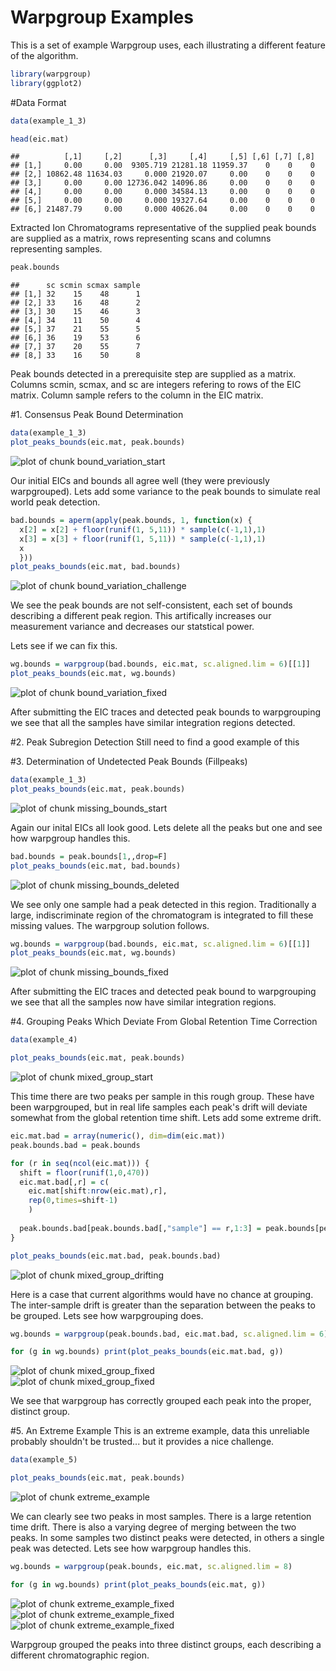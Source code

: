 # Warpgroup Examples

This is a set of example Warpgroup uses, each illustrating a different feature of the algorithm.




```r
library(warpgroup)
library(ggplot2)
```


#Data Format

```r
data(example_1_3)

head(eic.mat)
```

```
##          [,1]     [,2]      [,3]     [,4]     [,5] [,6] [,7] [,8]
## [1,]     0.00     0.00  9305.719 21281.18 11959.37    0    0    0
## [2,] 10862.48 11634.03     0.000 21920.07     0.00    0    0    0
## [3,]     0.00     0.00 12736.042 14096.86     0.00    0    0    0
## [4,]     0.00     0.00     0.000 34584.13     0.00    0    0    0
## [5,]     0.00     0.00     0.000 19327.64     0.00    0    0    0
## [6,] 21487.79     0.00     0.000 40626.04     0.00    0    0    0
```
Extracted Ion Chromatograms representative of the supplied peak bounds are supplied as a matrix, rows representing scans and columns representing samples.


```r
peak.bounds
```

```
##      sc scmin scmax sample
## [1,] 32    15    48      1
## [2,] 33    16    48      2
## [3,] 30    15    46      3
## [4,] 34    11    50      4
## [5,] 37    21    55      5
## [6,] 36    19    53      6
## [7,] 37    20    55      7
## [8,] 33    16    50      8
```
Peak bounds detected in a prerequisite step are supplied as a matrix.  Columns scmin, scmax, and sc are integers refering to rows of the EIC matrix. Column sample refers to the column in the EIC matrix.

#1. Consensus Peak Bound Determination

```r
data(example_1_3)
plot_peaks_bounds(eic.mat, peak.bounds)
```

<img src="figure/bound_variation_start-1.png" title="plot of chunk bound_variation_start" alt="plot of chunk bound_variation_start" style="display: block; margin: auto;" />

Our initial EICs and bounds all agree well (they were previously warpgrouped).  Lets add some variance to the peak bounds to simulate real world peak detection.


```r
bad.bounds = aperm(apply(peak.bounds, 1, function(x) {
  x[2] = x[2] + floor(runif(1, 5,11)) * sample(c(-1,1),1)
  x[3] = x[3] + floor(runif(1, 5,11)) * sample(c(-1,1),1)
  x
  }))
plot_peaks_bounds(eic.mat, bad.bounds)
```

<img src="figure/bound_variation_challenge-1.png" title="plot of chunk bound_variation_challenge" alt="plot of chunk bound_variation_challenge" style="display: block; margin: auto;" />

We see the peak bounds are not self-consistent, each set of bounds describing a different peak region.  This artifically increases our measurement variance and decreases our statstical power.

Lets see if we can fix this.


```r
wg.bounds = warpgroup(bad.bounds, eic.mat, sc.aligned.lim = 6)[[1]]
plot_peaks_bounds(eic.mat, wg.bounds)
```

<img src="figure/bound_variation_fixed-1.png" title="plot of chunk bound_variation_fixed" alt="plot of chunk bound_variation_fixed" style="display: block; margin: auto;" />

After submitting the EIC traces and detected peak bounds to warpgrouping we see that all the samples have similar integration regions detected.

#2. Peak Subregion Detection
Still need to find a good example of this

#3. Determination of Undetected Peak Bounds (Fillpeaks)

```r
data(example_1_3)
plot_peaks_bounds(eic.mat, peak.bounds)
```

<img src="figure/missing_bounds_start-1.png" title="plot of chunk missing_bounds_start" alt="plot of chunk missing_bounds_start" style="display: block; margin: auto;" />

Again our inital EICs all look good.  Lets delete all the peaks but one and see how warpgroup handles this.


```r
bad.bounds = peak.bounds[1,,drop=F]
plot_peaks_bounds(eic.mat, bad.bounds)
```

<img src="figure/missing_bounds_deleted-1.png" title="plot of chunk missing_bounds_deleted" alt="plot of chunk missing_bounds_deleted" style="display: block; margin: auto;" />

We see only one sample had a peak detected in this region. Traditionally a large, indiscriminate region of the chromatogram is integrated to fill these missing values.  The warpgroup solution follows.


```r
wg.bounds = warpgroup(bad.bounds, eic.mat, sc.aligned.lim = 6)[[1]]
plot_peaks_bounds(eic.mat, wg.bounds)
```

<img src="figure/missing_bounds_fixed-1.png" title="plot of chunk missing_bounds_fixed" alt="plot of chunk missing_bounds_fixed" style="display: block; margin: auto;" />

After submitting the EIC traces and detected peak bound to warpgrouping we see that all the samples now have similar integration regions.


#4. Grouping Peaks Which Deviate From Global Retention Time Correction

```r
data(example_4)

plot_peaks_bounds(eic.mat, peak.bounds)
```

<img src="figure/mixed_group_start-1.png" title="plot of chunk mixed_group_start" alt="plot of chunk mixed_group_start" style="display: block; margin: auto;" />

This time there are two peaks per sample in this rough group.  These have been warpgrouped, but in real life samples each peak's drift will deviate somewhat from the global retention time shift.  Lets add some extreme drift.


```r
eic.mat.bad = array(numeric(), dim=dim(eic.mat))
peak.bounds.bad = peak.bounds

for (r in seq(ncol(eic.mat))) {
  shift = floor(runif(1,0,470))
  eic.mat.bad[,r] = c(
    eic.mat[shift:nrow(eic.mat),r], 
    rep(0,times=shift-1)
    )
  
  peak.bounds.bad[peak.bounds.bad[,"sample"] == r,1:3] = peak.bounds[peak.bounds[,"sample"] == r,1:3] - shift
}

plot_peaks_bounds(eic.mat.bad, peak.bounds.bad)
```

<img src="figure/mixed_group_drifting-1.png" title="plot of chunk mixed_group_drifting" alt="plot of chunk mixed_group_drifting" style="display: block; margin: auto;" />

Here is a case that current algorithms would have no chance at grouping. The inter-sample drift is greater than the separation between the peaks to be grouped.  Lets see how warpgrouping does.


```r
wg.bounds = warpgroup(peak.bounds.bad, eic.mat.bad, sc.aligned.lim = 6)

for (g in wg.bounds) print(plot_peaks_bounds(eic.mat.bad, g))
```

<img src="figure/mixed_group_fixed-1.png" title="plot of chunk mixed_group_fixed" alt="plot of chunk mixed_group_fixed" style="display: block; margin: auto;" /><img src="figure/mixed_group_fixed-2.png" title="plot of chunk mixed_group_fixed" alt="plot of chunk mixed_group_fixed" style="display: block; margin: auto;" />

We see that warpgroup has correctly grouped each peak into the proper, distinct group.

#5. An Extreme Example
This is an extreme example, data this unreliable probably shouldn't be trusted... but it provides a nice challenge.


```r
data(example_5)

plot_peaks_bounds(eic.mat, peak.bounds)
```

<img src="figure/extreme_example-1.png" title="plot of chunk extreme_example" alt="plot of chunk extreme_example" style="display: block; margin: auto;" />

We can clearly see two peaks in most samples.  There is a large retention time drift.  There is also a varying degree of merging between the two peaks.  In some samples two distinct peaks were detected, in others a single peak was detected.  Lets see how warpgroup handles this.


```r
wg.bounds = warpgroup(peak.bounds, eic.mat, sc.aligned.lim = 8)

for (g in wg.bounds) print(plot_peaks_bounds(eic.mat, g))
```

<img src="figure/extreme_example_fixed-1.png" title="plot of chunk extreme_example_fixed" alt="plot of chunk extreme_example_fixed" style="display: block; margin: auto;" /><img src="figure/extreme_example_fixed-2.png" title="plot of chunk extreme_example_fixed" alt="plot of chunk extreme_example_fixed" style="display: block; margin: auto;" /><img src="figure/extreme_example_fixed-3.png" title="plot of chunk extreme_example_fixed" alt="plot of chunk extreme_example_fixed" style="display: block; margin: auto;" />

Warpgroup grouped the peaks into three distinct groups, each describing a different chromatographic region.

